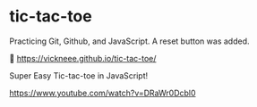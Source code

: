 # tic-tac-toe
Practicing Git, Github, and JavaScript. A reset button was added.

🔗 https://vickneee.github.io/tic-tac-toe/

Super Easy Tic-tac-toe in JavaScript!

https://www.youtube.com/watch?v=DRaWr0Dcbl0
